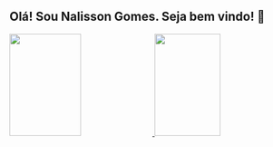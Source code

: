 ## Olá! Sou Nalisson Gomes. Seja bem vindo! 👋
<div>
  <a href="https://github.com/nalissongm">
  <img width="50%" height="180em" src="https://github-readme-stats.vercel.app/api?username=nalissongm&show_icons=true&theme=dark&include_all_commits=true&count_private=true"/>
  <img width="48%" height="180em" src="https://github-readme-stats.vercel.app/api/top-langs/?username=nalissongm&layout=compact&langs_count=7&theme=dark"/>
</div>

<!--
**nalissongm/nalissongm** is a ✨ _special_ ✨ repository because its `README.md` (this file) appears on your GitHub profile.

Here are some ideas to get you started:

- 🔭 I’m currently working on ...
- 🌱 I’m currently learning ...
- 👯 I’m looking to collaborate on ...
- 🤔 I’m looking for help with ...
- 💬 Ask me about ...
- 📫 How to reach me: ...
- 😄 Pronouns: ...
- ⚡ Fun fact: ...
-->
